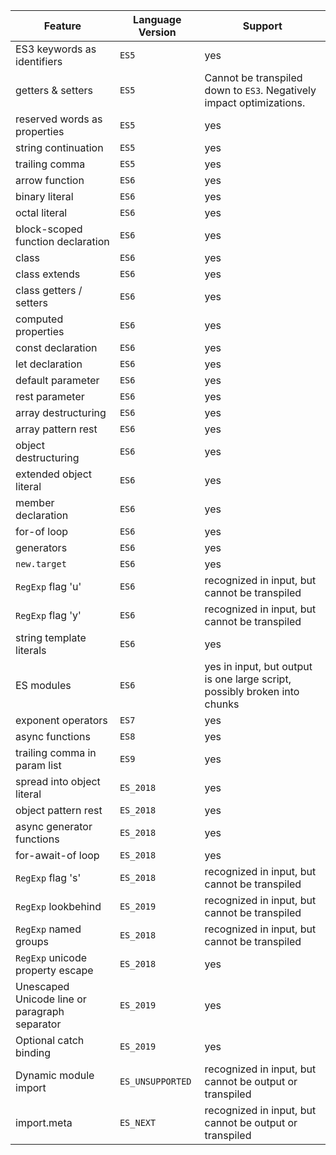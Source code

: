 | Feature           | Language Version | Support |
| ----------------- | ---------------- | ------- |
| ES3 keywords as identifiers | `ES5` | yes |
| getters & setters |            `ES5` | Cannot be transpiled down to `ES3`. Negatively impact optimizations. |
| reserved words as properties | `ES5` | yes |
| string continuation | `ES5` | yes |
| trailing comma    |            `ES5` | yes |
| arrow function | `ES6` | yes |
| binary literal | `ES6` | yes |
| octal literal | `ES6` | yes |
| block-scoped function declaration | `ES6` | yes |
| class | `ES6` | yes |
| class extends | `ES6` | yes |
| class getters / setters | `ES6` | yes |
| computed properties | `ES6` | yes |
| const declaration | `ES6` | yes |
| let declaration | `ES6` | yes |
| default parameter | `ES6` | yes |
| rest parameter | `ES6` | yes |
| array destructuring | `ES6` | yes |
| array pattern rest | `ES6` | yes |
| object destructuring | `ES6` | yes |
| extended object literal | `ES6` | yes |
| member declaration | `ES6` | yes |
| for-of loop | `ES6` | yes |
| generators | `ES6` | yes |
| `new.target` | `ES6` | yes |
| `RegExp` flag 'u' | `ES6` | recognized in input, but cannot be transpiled |
| `RegExp` flag 'y' | `ES6` | recognized in input, but cannot be transpiled |
| string template literals | `ES6` | yes |
| ES modules | `ES6` | yes in input, but output is one large script, possibly broken into chunks |
| exponent operators | `ES7` | yes |
| async functions | `ES8` | yes |
| trailing comma in param list | `ES9` | yes |
| spread into object literal | `ES_2018` | yes |
| object pattern rest | `ES_2018` | yes |
| async generator functions | `ES_2018` | yes |
| for-await-of loop | `ES_2018` | yes |
| `RegExp` flag 's' | `ES_2018` | recognized in input, but cannot be transpiled |
| `RegExp` lookbehind | `ES_2019` | recognized in input, but cannot be transpiled |
| `RegExp` named groups | `ES_2018` | recognized in input, but cannot be transpiled |
| `RegExp` unicode property escape | `ES_2018` | yes |
| Unescaped Unicode line or paragraph separator | `ES_2019` | yes |
| Optional catch binding | `ES_2019` | yes |
| Dynamic module import | `ES_UNSUPPORTED` | recognized in input, but cannot be output or transpiled |
| import.meta | `ES_NEXT` | recognized in input, but cannot be output or transpiled |



